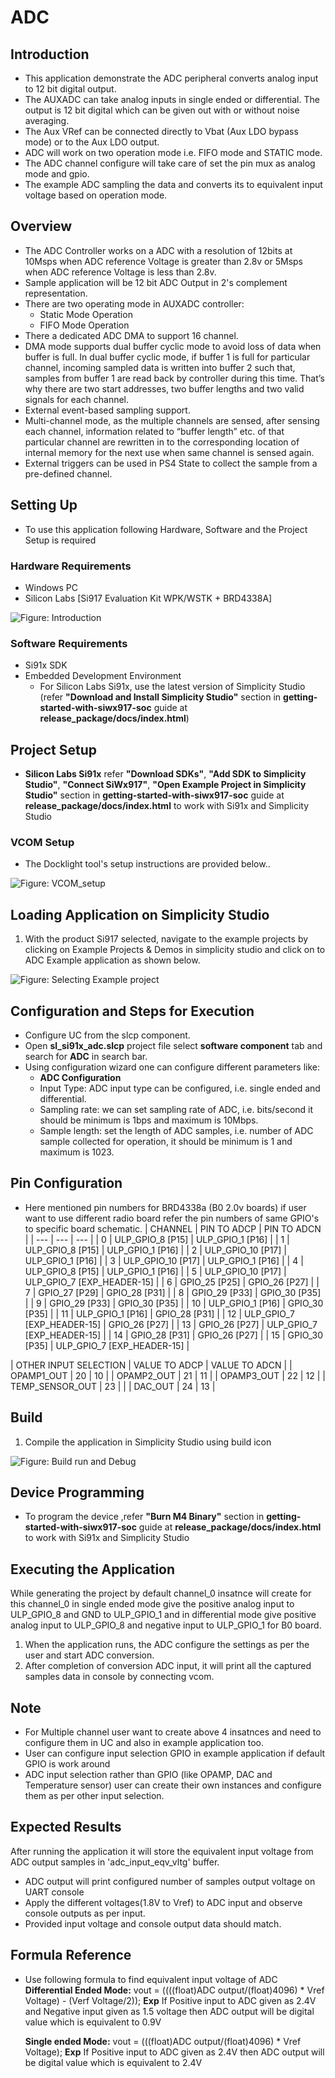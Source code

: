 
# ADC

## Introduction

- This application demonstrate the ADC peripheral converts analog input to 12 bit digital output.
- The AUXADC can take analog inputs in single ended or differential. The output is 12 bit digital which can be given out with or without noise averaging.
- The Aux VRef can be connected directly to Vbat (Aux LDO bypass mode) or to the Aux LDO output.
- ADC will work on two operation mode i.e. FIFO mode and STATIC mode.
- The ADC channel configure will take care of set the pin mux as analog mode and gpio.
- The example ADC sampling the data and converts its to equivalent input voltage based on operation mode.

## Overview

- The ADC Controller works on a ADC with a resolution of 12bits at 10Msps when ADC reference Voltage is greater than 2.8v or 5Msps when ADC reference Voltage is less than 2.8v.
- Sample application will be 12 bit ADC Output in 2's complement representation.
- There are two operating mode in AUXADC controller:
  - Static Mode Operation
  - FIFO Mode Operation
- There a dedicated ADC DMA to support 16 channel.
- DMA mode supports dual buffer cyclic mode to avoid loss of data when buffer is full. In dual buffer cyclic mode, if buffer 1 is full for particular channel, incoming sampled
  data is written into buffer 2 such that, samples from buffer 1 are read back by controller during this time. That’s why there are two start addresses, two buffer lengths and
  two valid signals for each channel.
- External event-based sampling support.
- Multi-channel mode, as the multiple channels are sensed, after sensing each channel, information related to “buffer length” etc. of that particular channel are rewritten
  in to the corresponding location of internal memory for the next use when same channel is sensed again.
- External triggers can be used in PS4 State to collect the sample from a pre-defined channel.

## Setting Up

- To use this application following Hardware, Software and the Project Setup is required

### Hardware Requirements  

- Windows PC
- Silicon Labs [Si917 Evaluation Kit WPK/WSTK + BRD4338A]

![Figure: Introduction](resources/readme/image500a.png)

### Software Requirements

- Si91x SDK
- Embedded Development Environment
  - For Silicon Labs Si91x, use the latest version of Simplicity Studio (refer **"Download and Install Simplicity Studio"** section in **getting-started-with-siwx917-soc** guide at **release_package/docs/index.html**)

## Project Setup

- **Silicon Labs Si91x** refer **"Download SDKs"**, **"Add SDK to Simplicity Studio"**, **"Connect SiWx917"**, **"Open Example Project in Simplicity Studio"** section in **getting-started-with-siwx917-soc** guide at **release_package/docs/index.html** to work with Si91x and Simplicity Studio

### VCOM Setup

- The Docklight tool's setup instructions are provided below..

![Figure: VCOM_setup](resources/readme/vcom.png)

## Loading Application on Simplicity Studio

1. With the product Si917 selected, navigate to the example projects by clicking on Example Projects & Demos
   in simplicity studio and click on to ADC Example application as shown below.

![Figure: Selecting Example project](resources/readme/image500b.png)

## Configuration and Steps for Execution

- Configure UC from the slcp component.
- Open **sl_si91x_adc.slcp** project file select **software component** tab and search for **ADC** in search bar.
- Using configuration wizard one can configure different parameters like:
  - **ADC Configuration**
  - Input Type: ADC input type can be configured, i.e. single ended and differential.
  - Sampling rate: we can set sampling rate of ADC, i.e. bits/second it should be minimum is 1bps and maximum is 10Mbps.
  - Sample length: set the length of ADC samples, i.e. number of ADC sample collected for operation, it should be minimum is 1 and maximum is 1023.

## Pin Configuration

- Here mentioned pin numbers for BRD4338a (B0 2.0v boards) if user want to use different radio board refer the pin numbers of same GPIO's to specific board schematic.
| CHANNEL | PIN TO ADCP | PIN TO ADCN |
| --- | --- | --- |
| 0 | ULP_GPIO_8 [P15] | ULP_GPIO_1 [P16] |
| 1 | ULP_GPIO_8 [P15] | ULP_GPIO_1 [P16] |
| 2 | ULP_GPIO_10 [P17] | ULP_GPIO_1 [P16] |
| 3 | ULP_GPIO_10 [P17] | ULP_GPIO_1 [P16] |
| 4 | ULP_GPIO_8 [P15] | ULP_GPIO_1 [P16] |
| 5 | ULP_GPIO_10 [P17] | ULP_GPIO_7 [EXP_HEADER-15] |
| 6 | GPIO_25 [P25] | GPIO_26 [P27] |
| 7 | GPIO_27 [P29] | GPIO_28 [P31] |
| 8 | GPIO_29 [P33] | GPIO_30 [P35] |
| 9 | GPIO_29 [P33] | GPIO_30 [P35] |
| 10 | ULP_GPIO_1 [P16] | GPIO_30 [P35] |
| 11 | ULP_GPIO_1 [P16] | GPIO_28 [P31] |
| 12 | ULP_GPIO_7 [EXP_HEADER-15] | GPIO_26 [P27] |
| 13 | GPIO_26 [P27] | ULP_GPIO_7 [EXP_HEADER-15] |
| 14 | GPIO_28 [P31] | GPIO_26 [P27] |
| 15 | GPIO_30 [P35] | ULP_GPIO_7 [EXP_HEADER-15] |

| OTHER INPUT SELECTION | VALUE TO ADCP | VALUE TO ADCN |
| OPAMP1_OUT | 20 | 10 |
| OPAMP2_OUT | 21 | 11 |
| OPAMP3_OUT | 22 | 12 |
| TEMP_SENSOR_OUT | 23 | |
| DAC_OUT | 24 | 13 |

## Build

1. Compile the application in Simplicity Studio using build icon

![Figure: Build run and Debug](resources/readme/image500c.png)

## Device Programming

- To program the device ,refer **"Burn M4 Binary"** section in **getting-started-with-siwx917-soc** guide at **release_package/docs/index.html** to work with Si91x and Simplicity Studio

## Executing the Application

While generating the project by default channel_0 insatnce will create for this channel_0 in single ended mode give the positive analog input to ULP_GPIO_8 and GND to ULP_GPIO_1 and
in differential mode give positive analog input to ULP_GPIO_8 and negative input to ULP_GPIO_1 for B0 board.

1. When the application runs, the ADC configure the settings as per the user and start ADC conversion.
2. After completion of conversion ADC input, it will print all the captured samples data in console by connecting vcom.

## Note

- For Multiple channel user want to create above 4 insatnces and need to configure them in UC and also in example application too.
- User can configure input selection GPIO in example application if default GPIO is work around
- ADC input selection rather than GPIO (like OPAMP, DAC and Temperature sensor) user can create their own instances and configure them as per other input selection.

## Expected Results

After running the application it will store the equivalent input voltage from ADC output
samples in 'adc_input_eqv_vltg' buffer.

- ADC output will print configured number of samples output voltage on UART console
- Apply the different voltages(1.8V to Vref) to ADC input and observe console outputs as per input.
- Provided input voltage and console output data should match.

## Formula Reference

- Use following formula to find equivalent input voltage of ADC
   **Differential Ended Mode:**
   vout = ((((float)ADC output/(float)4096) * Vref Voltage) - (Verf Voltage/2));
   **Exp**
   If Positive input to ADC given as 2.4V and Negative input given as 1.5 voltage then
   ADC output will be digital value which is equivalent to 0.9V

   **Single ended Mode:**
   vout = (((float)ADC output/(float)4096) * Vref Voltage);
   **Exp**
   If Positive input to ADC given as 2.4V then ADC output will be digital value which is equivalent to 2.4V
